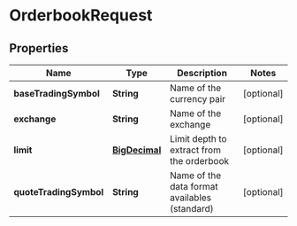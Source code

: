 # OrderbookRequest

## Properties
Name | Type | Description | Notes
------------ | ------------- | ------------- | -------------
**baseTradingSymbol** | **String** | Name of the currency pair |  [optional]
**exchange** | **String** | Name of the exchange |  [optional]
**limit** | [**BigDecimal**](BigDecimal.md) | Limit depth to extract from the orderbook |  [optional]
**quoteTradingSymbol** | **String** | Name of the data format availables (standard) |  [optional]
